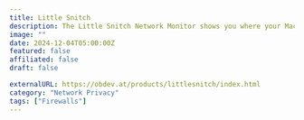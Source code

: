 ```yaml
---
title: Little Snitch
description: The Little Snitch Network Monitor shows you where your Mac connects to on the Internet. You decide what you want to allow or deny.
image: ""
date: 2024-12-04T05:00:00Z
featured: false
affiliated: false
draft: false

externalURL: https://obdev.at/products/littlesnitch/index.html
category: "Network Privacy"
tags: ["Firewalls"]
---
```

